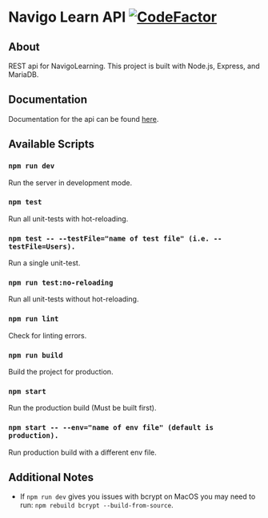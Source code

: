 # Navigo Learn API [![CodeFactor](https://www.codefactor.io/repository/github/navigolearn/api/badge/master)](https://www.codefactor.io/repository/github/navigolearn/api/overview/master)

## About

REST api for NavigoLearning. This project is built with Node.js, Express, and MariaDB.

## Documentation
Documentation for the api can be found [here](docs/README.md).


## Available Scripts

### `npm run dev`

Run the server in development mode.

### `npm test`

Run all unit-tests with hot-reloading.

### `npm test -- --testFile="name of test file" (i.e. --testFile=Users).`

Run a single unit-test.

### `npm run test:no-reloading`

Run all unit-tests without hot-reloading.

### `npm run lint`

Check for linting errors.

### `npm run build`

Build the project for production.

### `npm start`

Run the production build (Must be built first).

### `npm start -- --env="name of env file" (default is production).`

Run production build with a different env file.


## Additional Notes

- If `npm run dev` gives you issues with bcrypt on MacOS you may need to run: `npm rebuild bcrypt --build-from-source`. 
